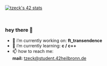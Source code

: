 <br>

[![tzeck's 42 stats](https://badge42.vercel.app/api/v2/clh8xs9m0013108lji8vzjwbm/stats?cursusId=21&coalitionId=160)](https://github.com/JaeSeoKim/badge42)

<br>

### hey there 👋

- 🔭 i’m currently working on: **ft_transendence**
- 🌱 i’m currently learning: **c / c++**
- 📫 how to reach me: <br>
    **mail:** tzeck@student.42heilbronn.de <br>
